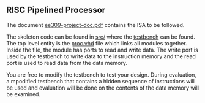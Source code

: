 ## RISC Pipelined Processor

The document [ee309-project-doc.pdf](ee309-project-doc.pdf) contains the ISA to be followed. 

The skeleton code can be found in [src/](src/) where the [testbench](src/testbench.vhd) can be found. The top level entity is the [proc.vhd](src/proc.vhd) file which links all modules together. 
Inside the file, the module has ports to read and write data. The write port is used by the testbench to write data to the instruction memory and the read port is used to read data from the data
memory. 


You are free to modify the testbench to test your design. During evaluation, a mpodified testbench that contains a hidden sequence of instructions will be used and evaluation will be done on the 
contents of the data memory will be examined.  

